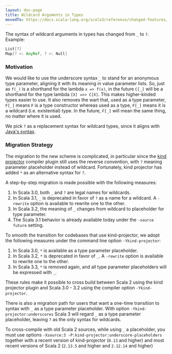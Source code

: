 ```yaml
---
layout: doc-page
title: Wildcard Arguments in Types
movedTo: https://docs.scala-lang.org/scala3/reference/changed-features/wildcards.html
---
```


The syntax of wildcard arguments in types has changed from `_` to `?`. Example:
```scala
List[?]
Map[? <: AnyRef, ? >: Null]
```

### Motivation

We would like to use the underscore syntax `_` to stand for an anonymous type parameter, aligning it with its meaning in
value parameter lists. So, just as `f(_)` is a shorthand for the lambda `x => f(x)`, in the future `C[_]` will be a shorthand
for the type lambda `[X] =>> C[X]`. This makes higher-kinded types easier to use. It also removes the wart that, used as a type
parameter, `F[_]` means `F` is a type constructor whereas used as a type, `F[_]` means it is a wildcard (i.e. existential) type.
In the future, `F[_]` will mean the same thing, no matter where it is used.

We pick `?` as a replacement syntax for wildcard types, since it aligns with
[Java's syntax](https://docs.oracle.com/javase/tutorial/java/generics/wildcardGuidelines.html).

### Migration Strategy

The migration to the new scheme is complicated, in particular since the [kind projector](https://github.com/typelevel/kind-projector)
compiler plugin still uses the reverse convention, with `?` meaning parameter placeholder instead of wildcard. Fortunately, kind projector has added `*` as an alternative syntax for `?`.

A step-by-step migration is made possible with the following measures:

 1. In Scala 3.0, both `_` and `?` are legal names for wildcards.
 2. In Scala 3.1, `_` is deprecated in favor of `?` as a name for a wildcard. A `-rewrite` option is
    available to rewrite one to the other.
 3. In Scala 3.2, the meaning of `_` changes from wildcard to placeholder for type parameter.
 4. The Scala 3.1 behavior is already available today under the `-source future` setting.

To smooth the transition for codebases that use kind-projector, we adopt the following measures under the command line
option `-Ykind-projector`:

 1. In Scala 3.0, `*` is available as a type parameter placeholder.
 2. In Scala 3.2, `*` is deprecated in favor of `_`. A `-rewrite` option is
    available to rewrite one to the other.
 3. In Scala 3.3, `*` is removed again, and all type parameter placeholders will be expressed with `_`.

These rules make it possible to cross build between Scala 2 using the kind projector plugin and Scala 3.0 - 3.2 using the compiler option `-Ykind-projector`.

There is also a migration path for users that want a one-time transition to syntax with `_` as a type parameter placeholder.
With option `-Ykind-projector:underscores` Scala 3 will regard `_` as a type parameter placeholder, leaving `?` as the only syntax for wildcards.

To cross-compile with old Scala 2 sources, while using `_` a placeholder, you must use options `-Xsource:3 -P:kind-projector:underscore-placeholders` together with a recent version of kind-projector (`0.13` and higher) and most recent versions of Scala 2 (`2.13.5` and higher and `2.12.14` and higher)
